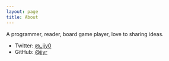 ```yaml
---
layout: page
title: About
---
```


A programmer, reader, board game player, love to sharing ideas.

* Twitter: [@_jjy0](https://twitter.com/_jjy0)
* GitHub: [@jjyr](https://github.com/jjyr)
